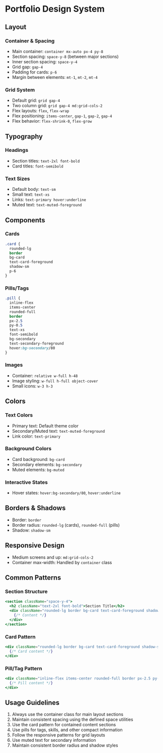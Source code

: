 # Portfolio Design System

## Layout

### Container & Spacing
- Main container: `container mx-auto px-4 py-8`
- Section spacing: `space-y-8` (between major sections)
- Inner section spacing: `space-y-4`
- Grid gap: `gap-4`
- Padding for cards: `p-6`
- Margin between elements: `mt-1`, `mt-2`, `mt-4`

### Grid System
- Default grid: `grid gap-4`
- Two column grid: `grid gap-4 md:grid-cols-2`
- Flex layouts: `flex`, `flex-wrap`
- Flex positioning: `items-center`, `gap-1`, `gap-2`, `gap-4`
- Flex behavior: `flex-shrink-0`, `flex-grow`

## Typography

### Headings
- Section titles: `text-2xl font-bold`
- Card titles: `font-semibold`

### Text Sizes
- Default body: `text-sm`
- Small text: `text-xs`
- Links: `text-primary hover:underline`
- Muted text: `text-muted-foreground`

## Components

### Cards
```css
.card {
  rounded-lg
  border
  bg-card
  text-card-foreground
  shadow-sm
  p-6
}
```

### Pills/Tags
```css
.pill {
  inline-flex
  items-center
  rounded-full
  border
  px-2.5
  py-0.5
  text-xs
  font-semibold
  bg-secondary
  text-secondary-foreground
  hover:bg-secondary/80
}
```

### Images
- Container: `relative w-full h-48`
- Image styling: `w-full h-full object-cover`
- Small icons: `w-3 h-3`

## Colors

### Text Colors
- Primary text: Default theme color
- Secondary/Muted text: `text-muted-foreground`
- Link color: `text-primary`

### Background Colors
- Card background: `bg-card`
- Secondary elements: `bg-secondary`
- Muted elements: `bg-muted`

### Interactive States
- Hover states: `hover:bg-secondary/80`, `hover:underline`

## Borders & Shadows
- Border: `border`
- Border radius: `rounded-lg` (cards), `rounded-full` (pills)
- Shadow: `shadow-sm`

## Responsive Design
- Medium screens and up: `md:grid-cols-2`
- Container max-width: Handled by `container` class

## Common Patterns

### Section Structure
```jsx
<section className="space-y-4">
  <h2 className="text-2xl font-bold">Section Title</h2>
  <div className="rounded-lg border bg-card text-card-foreground shadow-sm p-6">
    {/* Content */}
  </div>
</section>
```

### Card Pattern
```jsx
<div className="rounded-lg border bg-card text-card-foreground shadow-sm p-6">
  {/* Card content */}
</div>
```

### Pill/Tag Pattern
```jsx
<div className="inline-flex items-center rounded-full border px-2.5 py-0.5 text-xs font-semibold bg-secondary text-secondary-foreground">
  {/* Pill content */}
</div>
```

## Usage Guidelines

1. Always use the container class for main layout sections
2. Maintain consistent spacing using the defined space utilities
3. Use the card pattern for contained content sections
4. Use pills for tags, skills, and other compact information
5. Follow the responsive patterns for grid layouts
6. Use muted text for secondary information
7. Maintain consistent border radius and shadow styles 